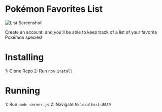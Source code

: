 # Pokémon Favorites List

![List Screenshot](https://snipboard.io/43uCsv.jpg)

Create an account, and you'll be able to keep track of a list of your favorite Pokémon species!

# Installing
1: Clone Repo
2: Run `npm install`

# Running
1: Run `node server.js`
2: Navigate to `localhost:8080`
